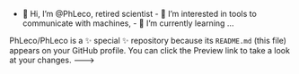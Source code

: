 - 👋 Hi, I’m @PhLeco, retired scientist - 👀 I’m interested in tools to communicate with machines, - 🌱 I’m currently learning ...



PhLeco/PhLeco is a ✨ special ✨ repository because its `README.md` (this file) appears on your GitHub profile.
You can click the Preview link to take a look at your changes.
--->
